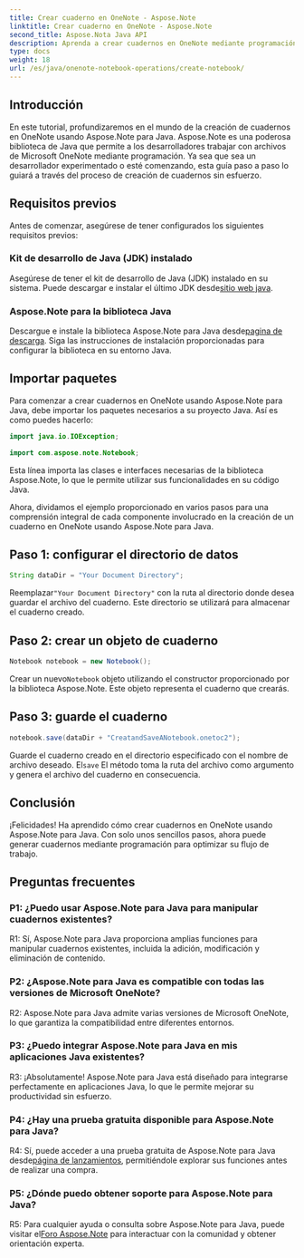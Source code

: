 ```yaml
---
title: Crear cuaderno en OneNote - Aspose.Note
linktitle: Crear cuaderno en OneNote - Aspose.Note
second_title: Aspose.Nota Java API
description: Aprenda a crear cuadernos en OneNote mediante programación utilizando Aspose.Note para Java. Optimice su flujo de trabajo con esta guía paso a paso.
type: docs
weight: 18
url: /es/java/onenote-notebook-operations/create-notebook/
---
```

## Introducción

En este tutorial, profundizaremos en el mundo de la creación de cuadernos en OneNote usando Aspose.Note para Java. Aspose.Note es una poderosa biblioteca de Java que permite a los desarrolladores trabajar con archivos de Microsoft OneNote mediante programación. Ya sea que sea un desarrollador experimentado o esté comenzando, esta guía paso a paso lo guiará a través del proceso de creación de cuadernos sin esfuerzo.

## Requisitos previos

Antes de comenzar, asegúrese de tener configurados los siguientes requisitos previos:

### Kit de desarrollo de Java (JDK) instalado

Asegúrese de tener el kit de desarrollo de Java (JDK) instalado en su sistema. Puede descargar e instalar el último JDK desde[sitio web java](https://www.oracle.com/java/technologies/javase-jdk15-downloads.html).

### Aspose.Note para la biblioteca Java

 Descargue e instale la biblioteca Aspose.Note para Java desde[pagina de descarga](https://releases.aspose.com/note/java/). Siga las instrucciones de instalación proporcionadas para configurar la biblioteca en su entorno Java.

## Importar paquetes

Para comenzar a crear cuadernos en OneNote usando Aspose.Note para Java, debe importar los paquetes necesarios a su proyecto Java. Así es como puedes hacerlo:

```java
import java.io.IOException;

import com.aspose.note.Notebook;
```

Esta línea importa las clases e interfaces necesarias de la biblioteca Aspose.Note, lo que le permite utilizar sus funcionalidades en su código Java.

Ahora, dividamos el ejemplo proporcionado en varios pasos para una comprensión integral de cada componente involucrado en la creación de un cuaderno en OneNote usando Aspose.Note para Java.

## Paso 1: configurar el directorio de datos

```java
String dataDir = "Your Document Directory";
```

 Reemplazar`"Your Document Directory"` con la ruta al directorio donde desea guardar el archivo del cuaderno. Este directorio se utilizará para almacenar el cuaderno creado.

## Paso 2: crear un objeto de cuaderno

```java
Notebook notebook = new Notebook();
```

 Crear un nuevo`Notebook` objeto utilizando el constructor proporcionado por la biblioteca Aspose.Note. Este objeto representa el cuaderno que crearás.

## Paso 3: guarde el cuaderno

```java
notebook.save(dataDir + "CreatandSaveANotebook.onetoc2");
```

 Guarde el cuaderno creado en el directorio especificado con el nombre de archivo deseado. El`save` El método toma la ruta del archivo como argumento y genera el archivo del cuaderno en consecuencia.

## Conclusión

¡Felicidades! Ha aprendido cómo crear cuadernos en OneNote usando Aspose.Note para Java. Con solo unos sencillos pasos, ahora puede generar cuadernos mediante programación para optimizar su flujo de trabajo.

## Preguntas frecuentes

### P1: ¿Puedo usar Aspose.Note para Java para manipular cuadernos existentes?

R1: Sí, Aspose.Note para Java proporciona amplias funciones para manipular cuadernos existentes, incluida la adición, modificación y eliminación de contenido.

### P2: ¿Aspose.Note para Java es compatible con todas las versiones de Microsoft OneNote?

R2: Aspose.Note para Java admite varias versiones de Microsoft OneNote, lo que garantiza la compatibilidad entre diferentes entornos.

### P3: ¿Puedo integrar Aspose.Note para Java en mis aplicaciones Java existentes?

R3: ¡Absolutamente! Aspose.Note para Java está diseñado para integrarse perfectamente en aplicaciones Java, lo que le permite mejorar su productividad sin esfuerzo.

### P4: ¿Hay una prueba gratuita disponible para Aspose.Note para Java?

 R4: Sí, puede acceder a una prueba gratuita de Aspose.Note para Java desde[página de lanzamientos](https://releases.aspose.com/), permitiéndole explorar sus funciones antes de realizar una compra.

### P5: ¿Dónde puedo obtener soporte para Aspose.Note para Java?

 R5: Para cualquier ayuda o consulta sobre Aspose.Note para Java, puede visitar el[Foro Aspose.Note](https://forum.aspose.com/c/note/28) para interactuar con la comunidad y obtener orientación experta.
